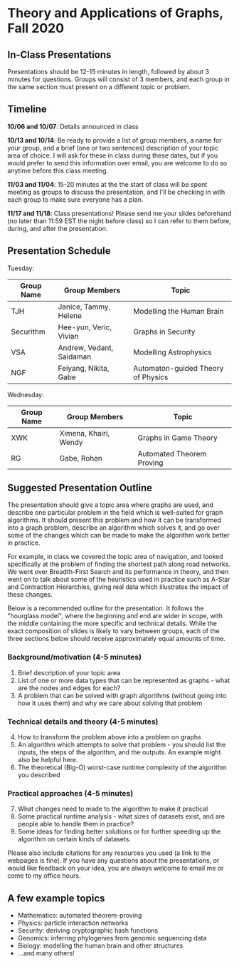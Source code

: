 # Theory and Applications of Graphs, Fall 2020

## In-Class Presentations

Presentations should be 12-15 minutes in length, followed by about 3 minutes for questions.  Groups will consist of 3 members, and each group in the same section must present on a different topic or problem.

## Timeline

**10/06 and 10/07**: Details announced in class

**10/13 and 10/14**: Be ready to provide a list of group members, a name for your group, and a brief (one or two sentences) description of your topic area of choice.  I will ask for these in class during these dates, but if you would prefer to send this information over email, you are welcome to do so anytime before this class meeting.

**11/03 and 11/04**: 15-20 minutes at the the start of class will be spent meeting as groups to discuss the presentation, and I'll be checking in with each group to make sure everyone has a plan.

**11/17 and 11/18**: Class presentations!  Please send me your slides beforehand (no later than 11:59 EST the night before class) so I can refer to them before, during, and after the presentation.


## Presentation Schedule

Tuesday:

| Group Name  | Group Members | Topic | 
| ----------- | -----------   | ---------- |
| TJH     | Janice, Tammy, Helene       | Modelling the Human Brain    |
| Securithm     | Hee-yun, Veric, Vivian       | Graphs in Security    |
| VSA     | Andrew, Vedant, Saidaman       | Modelling Astrophysics    |
| NGF     | Feiyang, Nikita, Gabe       | Automaton-guided Theory of Physics   |

Wednesday:

| Group Name  | Group Members | Topic | 
| ----------- | -----------   | ---------- |
| XWK     | Ximena, Khairi, Wendy       | Graphs in Game Theory    |
| RG     | Gabe, Rohan       | Automated Theorem Proving    |

## Suggested Presentation Outline

The presentation should give a topic area where graphs are used, and describe one particular problem in the field which is well-suited for graph algorithms.  It should present this problem and how it can be transformed into a graph problem, describe an algorithm which solves it, and go over some of the changes which can be made to make the algorithm work better in practice.

For example, in class we covered the topic area of navigation, and looked specifically at the problem of finding the shortest path along road networks.  We went over Breadth-First Search and its performance in theory, and then went on to talk about some of the heuristics used in practice such as A-Star and Contraction Hierarchies, giving real data which illustrates the impact of these changes.

Below is a recommended outline for the presentation.  It follows the "hourglass model", where the beginning and end are wider in scope, with the middle containing the more specific and technical details.  While the exact composition of slides is likely to vary between groups, each of the three sections below should receive approximately equal amounts of time.

### Background/motivation (4-5 minutes)
1. Brief description of your topic area
2. List of one or more data types that can be represented as graphs - what are the nodes and edges for each?
3. A problem that can be solved with graph algorithms (without going into how it uses them) and why we care about solving that problem

### Technical details and theory (4-5 minutes)
4. How to transform the problem above into a problem on graphs
5. An algorithm which attempts to solve that problem - you should list the inputs, the steps of the algorithm, and the outputs. An example might also be helpful here.
6. The theoretical (Big-O) worst-case runtime complexity of the algorithm you described

### Practical approaches (4-5 minutes)
7. What changes need to made to the algorithm to make it practical
8. Some practical runtime analysis - what sizes of datasets exist, and are people able to handle them in practice?
9. Some ideas for finding better solutions or for further speeding up the algorithm on certain kinds of datasets.

Please also include citations for any resources you used (a link to the webpages is fine).  If you have any questions about the presentations, or would like feedback on your idea, you are always welcome to email me or come to my office hours.

## A few example topics
* Mathematics: automated theorem-proving
* Physics: particle interaction networks
* Security: deriving cryptographic hash functions
* Genomics: inferring phylogenies from genomic sequencing data
* Biology: modelling the human brain and other structures
* ...and many others!
